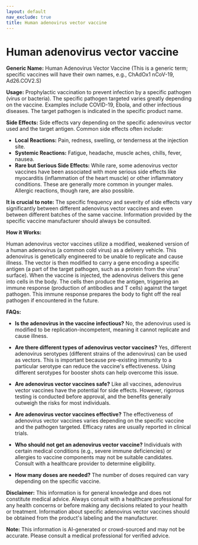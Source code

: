 ```yaml
---
layout: default
nav_exclude: true
title: Human adenovirus vector vaccine
---
```


# Human adenovirus vector vaccine

**Generic Name:** Human Adenovirus Vector Vaccine (This is a generic term; specific vaccines will have their own names, e.g.,  ChAdOx1 nCoV-19, Ad26.COV2.S)

**Usage:**  Prophylactic vaccination to prevent infection by a specific pathogen (virus or bacteria).  The specific pathogen targeted varies greatly depending on the vaccine.  Examples include COVID-19, Ebola, and other infectious diseases.  The target pathogen is indicated in the specific product name.


**Side Effects:** Side effects vary depending on the specific adenovirus vector used and the target antigen. Common side effects often include:

* **Local Reactions:** Pain, redness, swelling, or tenderness at the injection site.
* **Systemic Reactions:**  Fatigue, headache, muscle aches, chills, fever, nausea.
* **Rare but Serious Side Effects:**  While rare, some adenovirus vector vaccines have been associated with  more serious side effects like myocarditis (inflammation of the heart muscle) or other inflammatory conditions.  These are generally more common in younger males.  Allergic reactions, though rare, are also possible.

**It is crucial to note:**  The specific frequency and severity of side effects vary significantly between different adenovirus vector vaccines and even between different batches of the same vaccine.  Information provided by the specific vaccine manufacturer should always be consulted.


**How it Works:**

Human adenovirus vector vaccines utilize a modified, weakened version of a human adenovirus (a common cold virus) as a delivery vehicle.  This adenovirus is genetically engineered to be unable to replicate and cause illness.  The vector is then modified to carry a gene encoding a specific antigen (a part of the target pathogen, such as a protein from the virus' surface). When the vaccine is injected, the adenovirus delivers this gene into cells in the body.  The cells then produce the antigen, triggering an immune response (production of antibodies and T cells) against the target pathogen.  This immune response prepares the body to fight off the real pathogen if encountered in the future.


**FAQs:**

* **Is the adenovirus in the vaccine infectious?** No, the adenovirus used is modified to be replication-incompetent, meaning it cannot replicate and cause illness.

* **Are there different types of adenovirus vector vaccines?** Yes, different adenovirus serotypes (different strains of the adenovirus) can be used as vectors. This is important because pre-existing immunity to a particular serotype can reduce the vaccine's effectiveness.  Using different serotypes for booster shots can help overcome this issue.

* **Are adenovirus vector vaccines safe?**  Like all vaccines, adenovirus vector vaccines have the potential for side effects. However, rigorous testing is conducted before approval, and the benefits generally outweigh the risks for most individuals.

* **Are adenovirus vector vaccines effective?** The effectiveness of adenovirus vector vaccines varies depending on the specific vaccine and the pathogen targeted.  Efficacy rates are usually reported in clinical trials.

* **Who should not get an adenovirus vector vaccine?** Individuals with certain medical conditions (e.g., severe immune deficiencies) or allergies to vaccine components may not be suitable candidates.  Consult with a healthcare provider to determine eligibility.

* **How many doses are needed?** The number of doses required can vary depending on the specific vaccine.


**Disclaimer:** This information is for general knowledge and does not constitute medical advice. Always consult with a healthcare professional for any health concerns or before making any decisions related to your health or treatment.  Information about specific adenovirus vector vaccines should be obtained from the product's labeling and the manufacturer.


**Note:** This information is AI-generated or crowd-sourced and may not be accurate. Please consult a medical professional for verified advice.
